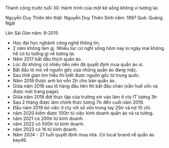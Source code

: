 Thành công trước tuổi 30: Hành trình của một kẻ sống không vì tương lai.

Nguyễn Duy Thiên
tên thật: Nguyễn Duy Thiên
Sinh năm: 1997
Quê: Quảng Ngãi

Lên Sài Gòn năm: 8-2015

- Học đại học nghành công nghệ thông tin.
- 2 năm không làm gì. Nhiều lúc cứ nghĩ sống hôm nay lo ngày mai không hề có tư tưởng gì về tương lai.
- Năm 2017 bắt đầu thích quần áo.
- Lúc đó không có nhiều tiền nên đã quyết định mua quần áo si.
- Bắt đầu tò mò về nguồn gốc của những quần áo đang mặc.
- Sau thời gian tìm hiểu thì biết được nguồn gốc từ trung quốc.
- Năm 2018 Được anh bỏ vốn 2tr cho bán quần áo.
- Giữa năm 2018 sau lô hàng đầu tiên thì bắt đầu chán (vẫn huề vốn và được một trang page).
- Giữa năm 2018 đợt thực tập của trường xin vào làm ở cty IT lương 3tr
- Sau 2 tháng được làm chính thức lương 7tr đến cuối năm 2019.
- Đầu năm 2019 bỏ việc ở cty với số vốn trong tay 25tr và nợ 10 chỉ.
- năm 2020 kiếm được 100tr từ việc kinh doanh quần áo và ra tường.
- năm 2021 có 200tr từ kinh doanh.
- năm 2022 có 500tr từ kinh doanh.
- năm 2023 có 1tỉ từ kinh doanh.
- Năm 2024 - 27 tuổi quyết định mua nhà. Có local brand về quần áo key46.
